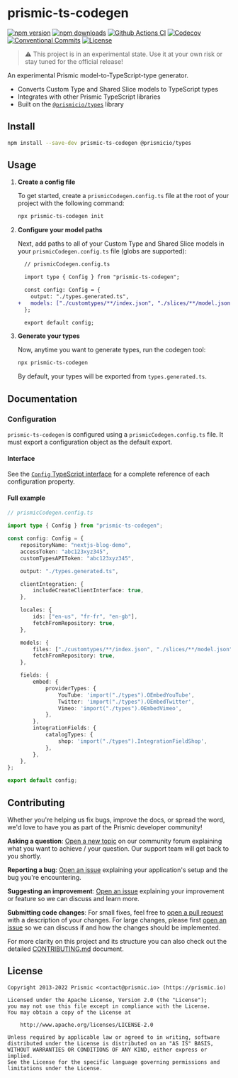 # prismic-ts-codegen

[![npm version][npm-version-src]][npm-version-href]
[![npm downloads][npm-downloads-src]][npm-downloads-href]
[![Github Actions CI][github-actions-ci-src]][github-actions-ci-href]
[![Codecov][codecov-src]][codecov-href]
[![Conventional Commits][conventional-commits-src]][conventional-commits-href]
[![License][license-src]][license-href]

<!-- TODO: Replacing link to Prismic with [Prismic][prismic] is useful here -->

> ⚠ This project is in an experimental state. Use it at your own risk or stay tuned for the official release!

An experimental Prismic model-to-TypeScript-type generator.

- Converts Custom Type and Shared Slice models to TypeScript types
- Integrates with other Prismic TypeScript libraries
- Built on the [`@prismicio/types`][prismic-types] library

## Install

```bash
npm install --save-dev prismic-ts-codegen @prismicio/types
```

## Usage

1. **Create a config file**

   To get started, create a `prismicCodegen.config.ts` file at the root of your project with the following command:

   ```bash
   npx prismic-ts-codegen init
   ```

2. **Configure your model paths**

   Next, add paths to all of your Custom Type and Shared Slice models in your `prismicCodegen.config.ts` file (globs are supported):

   ```diff
     // prismicCodegen.config.ts

     import type { Config } from "prismic-ts-codegen";

     const config: Config = {
       output: "./types.generated.ts",
   +   models: ["./customtypes/**/index.json", "./slices/**/model.json"],
     };

     export default config;
   ```

3. **Generate your types**

   Now, anytime you want to generate types, run the codegen tool:

   ```bash
   npx prismic-ts-codegen
   ```

   By default, your types will be exported from `types.generated.ts`.

## Documentation

### Configuration

`prismic-ts-codegen` is configured using a `prismicCodegen.config.ts` file. It must export a configuration object as the default export.

#### Interface

See the [`Config` TypeScript interface](./src/cli/types.ts) for a complete reference of each configuration property.

#### Full example

```typescript
// prismicCodegen.config.ts

import type { Config } from "prismic-ts-codegen";

const config: Config = {
	repositoryName: "nextjs-blog-demo",
	accessToken: "abc123xyz345",
	customTypesAPIToken: "abc123xyz345",

	output: "./types.generated.ts",

	clientIntegration: {
		includeCreateClientInterface: true,
	},

	locales: {
		ids: ["en-us", "fr-fr", "en-gb"],
		fetchFromRepository: true,
	},

	models: {
		files: ["./customtypes/**/index.json", "./slices/**/model.json"],
		fetchFromRepository: true,
	},

	fields: {
		embed: {
			providerTypes: {
				YouTube: 'import("./types").OEmbedYouTube',
				Twitter: 'import("./types").OEmbedTwitter',
				Vimeo: 'import("./types").OEmbedVimeo',
			},
		},
		integrationFields: {
			catalogTypes: {
				shop: 'import("./types").IntegrationFieldShop',
			},
		},
	},
};

export default config;
```

## Contributing

Whether you're helping us fix bugs, improve the docs, or spread the word, we'd love to have you as part of the Prismic developer community!

**Asking a question**: [Open a new topic][forum-question] on our community forum explaining what you want to achieve / your question. Our support team will get back to you shortly.

**Reporting a bug**: [Open an issue][repo-bug-report] explaining your application's setup and the bug you're encountering.

**Suggesting an improvement**: [Open an issue][repo-feature-request] explaining your improvement or feature so we can discuss and learn more.

**Submitting code changes**: For small fixes, feel free to [open a pull request][repo-pull-requests] with a description of your changes. For large changes, please first [open an issue][repo-feature-request] so we can discuss if and how the changes should be implemented.

For more clarity on this project and its structure you can also check out the detailed [CONTRIBUTING.md][contributing] document.

## License

```
Copyright 2013-2022 Prismic <contact@prismic.io> (https://prismic.io)

Licensed under the Apache License, Version 2.0 (the "License");
you may not use this file except in compliance with the License.
You may obtain a copy of the License at

    http://www.apache.org/licenses/LICENSE-2.0

Unless required by applicable law or agreed to in writing, software
distributed under the License is distributed on an "AS IS" BASIS,
WITHOUT WARRANTIES OR CONDITIONS OF ANY KIND, either express or implied.
See the License for the specific language governing permissions and
limitations under the License.
```

<!-- Links -->

[prismic]: https://prismic.io
[prismic-types]: https://github.com/prismicio/prismic-types

<!-- TODO: Replace link with a more useful one if available -->

[prismic-docs]: https://prismic.io/docs
[changelog]: ./CHANGELOG.md
[contributing]: ./CONTRIBUTING.md

<!-- TODO: Replace link with a more useful one if available -->

[forum-question]: https://community.prismic.io
[repo-bug-report]: https://github.com/prismicio/prismic-ts-codegen/issues/new?assignees=&labels=bug&template=bug_report.md&title=
[repo-feature-request]: https://github.com/prismicio/prismic-ts-codegen/issues/new?assignees=&labels=enhancement&template=feature_request.md&title=
[repo-pull-requests]: https://github.com/prismicio/prismic-ts-codegen/pulls

<!-- Badges -->

[npm-version-src]: https://img.shields.io/npm/v/prismic-ts-codegen/latest.svg
[npm-version-href]: https://npmjs.com/package/prismic-ts-codegen
[npm-downloads-src]: https://img.shields.io/npm/dm/prismic-ts-codegen.svg
[npm-downloads-href]: https://npmjs.com/package/prismic-ts-codegen
[github-actions-ci-src]: https://github.com/prismicio/prismic-ts-codegen/workflows/ci/badge.svg
[github-actions-ci-href]: https://github.com/prismicio/prismic-ts-codegen/actions?query=workflow%3Aci
[codecov-src]: https://img.shields.io/codecov/c/github/prismicio/prismic-ts-codegen.svg
[codecov-href]: https://codecov.io/gh/prismicio/prismic-ts-codegen
[conventional-commits-src]: https://img.shields.io/badge/Conventional%20Commits-1.0.0-yellow.svg
[conventional-commits-href]: https://conventionalcommits.org
[license-src]: https://img.shields.io/npm/l/prismic-ts-codegen.svg
[license-href]: https://npmjs.com/package/prismic-ts-codegen
